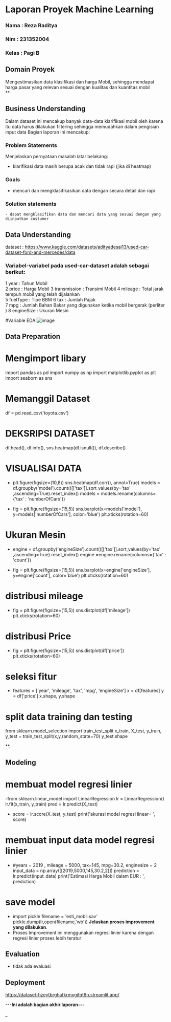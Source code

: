 # Laporan Proyek Machine Learning
### Nama : Reza Raditya
### Nim :  231352004
### Kelas : Pagi B

## Domain Proyek

Mengestimasikan data klasifikasi dan harga Mobil, sehingga mendapat harga pasar yang relevan sesuai dengan kualitas dan kuantitas mobil  
**
## Business Understanding
Dalam dataset ini mencakup banyak data-data klarifikasi mobil oleh karena itu data harus dilakukan filtering sehingga memudahkan dalam pengisian input data 
Bagian laporan ini mencakup:

### Problem Statements

Menjelaskan pernyataan masalah latar belakang:
- klarifikasi data masih berupa acak dan tidak rapi (jika di heatmap)


### Goals

- mencari dan mengklasifikasikan data dengan secara detail dan rapi



 ### Solution statements
    - dapat mengklasifikan data dan mencari data yang sesuai dengan yang diinputkan costumer

## Data Understanding
dataset : https://www.kaggle.com/datasets/adityadesai13/used-car-dataset-ford-and-mercedes/data 

### Variabel-variabel pada used-car-dataset adalah sebagai berikut:
 
 1   year          : Tahun Mobil  
 2   price         : Harga Mobil 
 3   transmission  : Transimi Mobil 
 4   mileage       : Total jarak tempuh mobil yang telah dijalankan  
 5   fuelType      : Tipe BBM
 6   tax           : Jumlah Pajak  
 7   mpg           : Jumlah Bahan Bakar yang digunakan ketika mobil bergerak (perliter ) 
 8   engineSize    : Ukuran Mesin 





#Variable EDA
![image](https://github.com/rezaraditya/dataset/assets/60649124/e8992dae-e020-407a-859f-da508bafb083)


## Data Preparation
# Mengimport libary
import pandas as pd
import numpy as np
import matplotlib.pyplot as plt
import seaborn as sns
# Memanggil Dataset
df = pd.read_csv('toyota.csv')
# DEKSRIPSI DATASET
df.head(),
df.info(),
sns.heatmap(df.isnull()),
df.describe()

# VISUALISAI DATA
- plt.figure(figsize=(10,8))
sns.heatmap(df.corr(), annot=True)
models = df.groupby('model').count()[['tax']].sort_values(by='tax' ,ascending=True).reset_index()
models = models.rename(columns={'tax' : 'numberOfCars'})

- fig = plt.figure(figsize=(15,5))
sns.barplot(x=models['model'], y=models['numberOfCars'], color='blue')
plt.xticks(rotation=60)

# Ukuran Mesin
- engine = df.groupby('engineSize').count()[['tax']].sort_values(by='tax' ,ascending=True).reset_index()
  engine =engine.rename(columns={'tax' : 'count'})

- fig = plt.figure(figsize=(15,5))
sns.barplot(x=engine['engineSize'], y=engine['count'], color='blue')
plt.xticks(rotation=60)

# distribusi mileage
- fig = plt.figure(figsize=(15,5))
sns.distplot(df['mileage'])
plt.xticks(rotation=60)

# distribusi Price
- fig = plt.figure(figsize=(15,5))
sns.distplot(df['price'])
plt.xticks(rotation=60)

# seleksi fitur
- features = ['year', 'mileage', 'tax', 'mpg', 'engineSize']
x = df[features]
y = df['price']
x.shape, y.shape
# split data training dan testing
from sklearn.model_selection import train_test_split
x_train, X_test, y_train, y_test = train_test_split(x,y,random_state=70)
y_test.shape

**.

## Modeling
# membuat model regresi linier
-from sklearn.linear_model import LinearRegression
lr = LinearRegression()
lr.fit(x_train, y_train)
pred = lr.predict(X_test)

- score = lr.score(X_test, y_test)
print('akurasi model regresi linear= ', score)

# membuat input data model regresi linier
- #years = 2019 , mileage = 5000, tax=145, mpg=30.2, enginesize = 2
input_data = np.array([[2019,5000,145,30.2,2]])
prediction = lr.predict(input_data)
print('Estimasi Harga Mobil dalam EUR  : ', prediction)
# save model
- import pickle
filename = 'esti_mobil.sav'
pickle.dump(lr,open(filename,'wb'))
**Jelaskan proses improvement yang dilakukan**.
- Proses Improvement ini menggunakan regresi linier karena dengan regresi linier proses lebih teratur

## Evaluation
- tidak ada evaluasi


## Deployment
https://dataset-hzeytbrghafkrmxgjfqt6n.streamlit.app/

**---Ini adalah bagian akhir laporan---**

_
